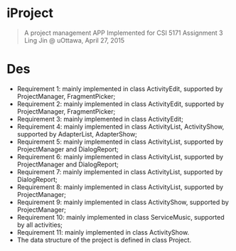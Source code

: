 # iProject

> A project management APP
> Implemented for CSI 5171 Assignment 3
> Ling Jin @ uOttawa, April 27, 2015

# Des

- Requirement 1: mainly implemented in class ActivityEdit, supported by ProjectManager, FragmentPicker;
- Requirement 2: mainly implemented in class ActivityEdit, supported by ProjectManager, FragmentPicker;
- Requirement 3: mainly implemented in class ActivityEdit;
- Requirement 4: mainly implemented in class ActivityList, ActivityShow, supported by AdapterList, AdapterShow;
- Requirement 5: mainly implemented in class ActivityList, supported by ProjectManager and DialogReport;
- Requirement 6: mainly implemented in class ActivityList, supported by ProjectManager and DialogReport;
- Requirement 7: mainly implemented in class ActivityList, supported by DialogReport;
- Requirement 8: mainly implemented in class ActivityList, supported by ProjectManager;
- Requirement 9: mainly implemented in class ActivityShow, supported by ProjectManager;
- Requirement 10: mainly implemented in class ServiceMusic, supported by all activities;
- Requirement 11: mainly implemented in class ActivityShow.
- The data structure of the project is defined in class Project.
